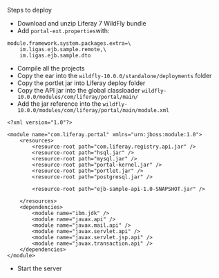 Steps to deploy

* Download and unzip Liferay 7 WildFly bundle
* Add ``portal-ext.properties``with:
```
module.framework.system.packages.extra=\
	im.ligas.ejb.sample.remote,\
	im.ligas.ejb.sample.dto
```
* Compile all the projects
* Copy the ear into the `wildfly-10.0.0/standalone/deployments` folder
* Copy the portlet jar into Liferay deploy folder
* Copy the API jar into the global classloader `wildfly-10.0.0/modules/com/liferay/portal/main/`
* Add the jar reference into the `wildfly-10.0.0/modules/com/liferay/portal/main/module.xml`
```
<?xml version="1.0"?>

<module name="com.liferay.portal" xmlns="urn:jboss:module:1.0">
	<resources>
		<resource-root path="com.liferay.registry.api.jar" />
		<resource-root path="hsql.jar" />
		<resource-root path="mysql.jar" />
		<resource-root path="portal-kernel.jar" />
		<resource-root path="portlet.jar" />
		<resource-root path="postgresql.jar" />

		<resource-root path="ejb-sample-api-1.0-SNAPSHOT.jar" />

	</resources>
	<dependencies>
		<module name="ibm.jdk" />
		<module name="javax.api" />
		<module name="javax.mail.api" />
		<module name="javax.servlet.api" />
		<module name="javax.servlet.jsp.api" />
		<module name="javax.transaction.api" />
	</dependencies>
</module>

```
* Start the server
 
